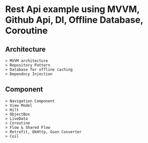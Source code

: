 # Rest Api example using **MVVM**, Github Api, DI, Offline Database, Coroutine

## Architecture
```
> MVVM architecture
> Repository Pattern
> Database for offline caching 
> Dependncy Injection 

```
## Component
```
> Navigation Component 
> View Model
> Hilt 
> ObjectBox 
> LiveData 
> Coroutine 
> Flow & Shared Flow 
> Retrofit, OkHttp, Gson Converter
> Coil 

```
